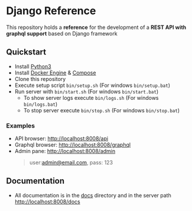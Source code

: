 # Django Reference

This repository holds a **reference** for the development of a **REST API with graphql support** based on Django framework

## Quickstart

-   Install [Python3](https://www.python.org/downloads/)
-   Install [Docker Engine](https://docs.docker.com/engine/install/) & [Compose](https://docs.docker.com/compose/install/)
-   Clone this repository
-   Execute setup script `bin/setup.sh` (For windows `bin/setup.bat`)
-   Run server with `bin/start.sh` (For windows `bin/start.bat`)
    -   To show server logs execute `bin/logs.sh` (For windows `bin/logs.bat`)
    -   To stop server execute `bin/stop.sh` (For windows `bin/stop.bat`)

### Examples

-   API browser: [http://localhost:8008/api](http://localhost:8008/api)
-   Graphql browser: [http://localhost:8008/graphql](http://localhost:8008/graphql)
-   Admin pane: [http://localhost:8008/admin](http://localhost:8008/admin)
    >   user:admin@email.com, pass: 123
    
## Documentation

-   All documentation is in the [docs](./docs/010_general.md) directory and in the server path [http://localhost:8008/docs](http://localhost:8008/docs)